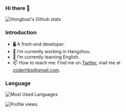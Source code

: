 ### Hi there 👋

![Hongbusi's Github stats](https://github-readme-stats.vercel.app/api?username=Hongbusi&show_icons=true&icon_color=0366d6&text_color=24292e&bg_color=ffffff)

### Introduction

- 🖥 A front-end developer.
- 🔭 I’m currently working in Hangzhou.
- 🌱 I’m currently learning English.
- 📫 How to reach me: Find me on [Twitter](https://www.twitter.com/Hongbusi), mail me at [coderhbs@gmail.com](mailto:coderhbs@gmail.com).

### Language

![Most Used Languages](https://github-readme-stats.vercel.app/api/top-langs/?username=Hongbusi&layout=compact&bg_color=ffffff)

![Profile views](https://komarev.com/ghpvc/?username=Hongbusi&color=red)

<!-- <div>
  <img src="https://cdn.jsdelivr.net/gh/Hongbusi/Hongbusi/metrics.svg" width="48%" />
  <img src="https://cdn.jsdelivr.net/gh/Hongbusi/Hongbusi/qr-code.png" width="48%" />
</div> -->

<!-- <p align="center">
  <samp>
    <a href="https://hongbusi.github.io">Me</a> .
    <a href="https://hongbusi.github.io/posts">Blog</a> .
    <a href="https://hongbusi.github.io/essays">Essays</a> .
    <a href="https://hongbusi.github.io/projects">Projects</a> .
    <a href="https://twitter.com/Hongbusi">Tweets</a>
  </samp>
</p> -->
